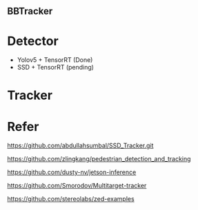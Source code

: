 ## BBTracker

# Detector 

- Yolov5 + TensorRT (Done)
- SSD + TensorRT (pending)

# Tracker

# Refer

https://github.com/abdullahsumbal/SSD_Tracker.git

https://github.com/zlingkang/pedestrian_detection_and_tracking

https://github.com/dusty-nv/jetson-inference

https://github.com/Smorodov/Multitarget-tracker

https://github.com/stereolabs/zed-examples
